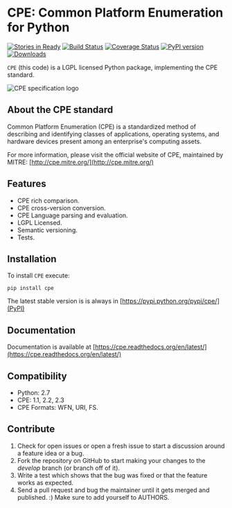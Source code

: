 CPE: Common Platform Enumeration for Python
===========================================

[![Stories in Ready](https://badge.waffle.io/galindale/cpe.png?label=ready&title=Ready)](https://waffle.io/galindale/cpe)
[![Build Status](https://travis-ci.org/galindale/cpe.png)](https://travis-ci.org/galindale/cpe)
[![Coverage Status](https://coveralls.io/repos/galindale/cpe/badge.png)](https://coveralls.io/r/galindale/cpe)
[![PyPI version](https://badge.fury.io/py/cpe.png)](http://badge.fury.io/py/cpe)
[![Downloads](https://pypip.in/d/cpe/badge.png)](https://crate.io/packages/cpe)

`CPE` (this code) is a LGPL licensed Python package, implementing the
CPE standard.

![CPE specification logo](http://cpe.mitre.org/images/cpe_logo.gif)


About the CPE standard
----------------------

Common Platform Enumeration (CPE) is a standardized method of describing
and identifying classes of applications, operating systems, and hardware
devices present among an enterprise's computing assets.

For more information, please visit the official website of CPE,
maintained by MITRE: [http://cpe.mitre.org/](http://cpe.mitre.org/)


Features
--------

- CPE rich comparison.
- CPE cross-version conversion.
- CPE Language parsing and evaluation.
- LGPL Licensed.
- Semantic versioning.
- Tests.


Installation
------------

To install `CPE` execute:

    pip install cpe

The latest stable version is is always in [https://pypi.python.org/pypi/cpe/](PyPI)


Documentation
-------------

Documentation is available at [https://cpe.readthedocs.org/en/latest/](https://cpe.readthedocs.org/en/latest/)


Compatibility
-------------

- Python: 2.7
- CPE: 1.1, 2.2, 2.3
- CPE Formats: WFN, URI, FS.


Contribute
----------

1. Check for open issues or open a fresh issue to start a discussion
   around a feature idea or a bug.
2. Fork the repository on GitHub to start making your changes to the
   *develop* branch (or branch off of it).
3. Write a test which shows that the bug was fixed or that the feature
   works as expected.
4. Send a pull request and bug the maintainer until it gets merged and
   published. :) Make sure to add yourself to AUTHORS.
